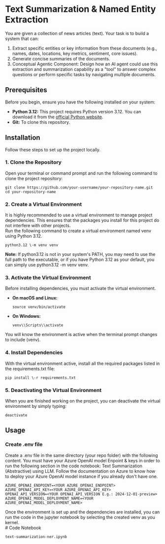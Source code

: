 # **Text Summarization & Named Entity Extraction**

You are given a collection of news articles (text). Your task is to build a system that can:
1.    Extract specific entities or key information from these documents (e.g., names, dates, locations, key metrics, sentiment, core issues).
2.    Generate concise summaries of the documents.
3.    Conceptual Agentic Component: Design how an AI agent could use this extraction and summarization capability as a "tool" to answer complex questions or perform specific tasks by navigating multiple documents.

## **Prerequisites**

Before you begin, ensure you have the following installed on your system:

* **Python 3.12:** This project requires Python version 3.12. You can download it from the [official Python website](https://www.python.org/downloads/).  
* **Git:** To clone this repository.

## **Installation**

Follow these steps to set up the project locally.

### **1\. Clone the Repository**

Open your terminal or command prompt and run the following command to clone the project repository:  
```
git clone https://github.com/your-username/your-repository-name.git  
cd your-repository-name
```

### **2\. Create a Virtual Environment**

It is highly recommended to use a virtual environment to manage project dependencies. This ensures that the packages you install for this project do not interfere with other projects.  
Run the following command to create a virtual environment named venv using Python 3.12.  
```
python3.12 \-m venv venv
```

**Note:** If python3.12 is not in your system's PATH, you may need to use the full path to the executable, or if you have Python 3.12 as your default, you can simply use python3.12 \-m venv venv.

### **3\. Activate the Virtual Environment**

Before installing dependencies, you must activate the virtual environment.

* **On macOS and Linux:**  
  ```
  source venv/bin/activate
  ```

* **On Windows:**  
  ```
  venv\\Scripts\\activate
  ```

You will know the environment is active when the terminal prompt changes to include (venv).

### **4\. Install Dependencies**

With the virtual environment active, install all the required packages listed in the requirements.txt file:  
```
pip install \-r requirements.txt
```

### **5\. Deactivating the Virtual Environment**

When you are finished working on the project, you can deactivate the virtual environment by simply typing:  
```
deactivate
```

## **Usage**
### **Create .env file**

Create a .env file in the same directory (your repo folder) with the following content. You must have your Azure OpenAI model Enpoint & keys in order to run the following section in the code notebook: Text Summarization (Abstractive) using LLM. Follow the documentation on Azure to know how to deploy your Azure OpenAI model instance if you already don't have one.
```
AZURE_OPENAI_ENDPOINT=<YOUR AZURE_OPENAI_ENDPOINT>
AZURE_OPENAI_API_KEY=<YOUR AZURE_OPENAI_API_KEY>
OPENAI_API_VERSION=<YOUR OPENAI_API_VERSION E.g.: 2024-12-01-preview>
AZURE_OPENAI_MODEL_DEPLOYMENT_NAME=<YOUR AZURE_OPENAI_MODEL_DEPLOYMENT_NAME>
```


Once the environment is set up and the dependencies are installed, you can run the code in the jupyter notebook by selecting the created venv as you kernel.  
\# Code Notebook

```
text-summarization-ner.ipynb
```
